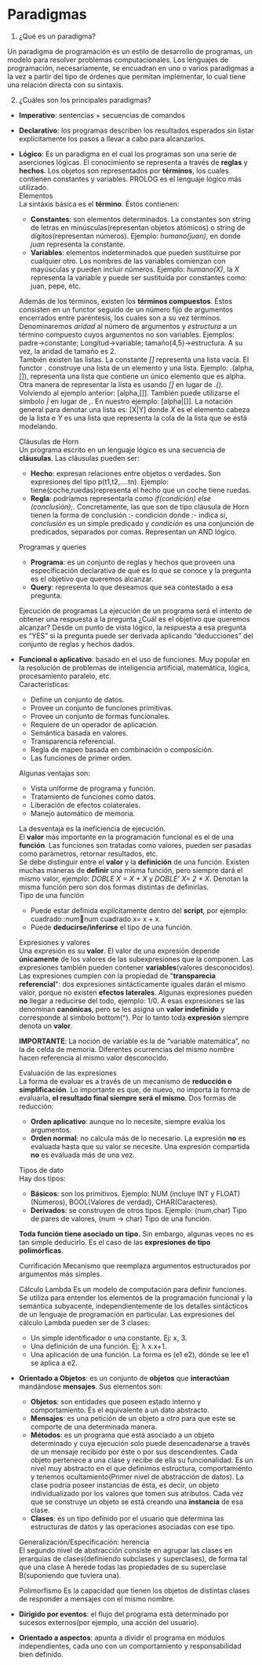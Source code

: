 # Paradigmas

1. ¿Qué es un paradigma?

Un paradigma de programación es un estilo de desarrollo de programas, un modelo para resolver problemas computacionales. Los lenguajes de programación, necesariamente, se encuadran en uno o varios paradigmas a la vez a partir del tipo de órdenes que permitan implementar, lo cual tiene una relación directa con su sintaxis.

2. ¿Cuáles son los principales paradigmas?

* **Imperativo**: sentencias  + secuencias de comandos
* **Declarativo**: los programas describen los resultados esperados sin listar explícitamente los pasos a llevar a cabo para alcanzarlos.
* **Lógico**: Es un paradigma en el cual los programas son una serie de aserciones lógicas. El conocimiento se representa a través de **reglas** y **hechos**. Los objetos son representados por **términos**, los cuales contienen constantes y variables. PROLOG es el lenguaje lógico más utilizado.  
	Elementos  
	La sintáxis básica es el **término**. Éstos contienen:
	+ **Constantes**: son elementos determinados. La constantes son string de letras en minúsculas(representan objetos atómicos) o string de dígitos(representan números). Ejemplo: *humano(juan)*, en donde *juan* representa la constante.
	+ **Variables**: elementos indeterminados que pueden sustituirse por cualquier otro. Los nombres de las variables comienzan con mayúsculas y pueden incluir números. Ejemplo: *humano(X)*, la *X* representa la variable y puede ser sustituída por constantes como: juan, pepe, etc.
	
	Además de los términos, existen los **términos compuestos**. Éstos consisten en un functor seguido de un número fijo de argumentos encerrados entre paréntesis, los cuales son a su vez términos. Denominaremos *aridad* al número de argumentos y *estructura* a un término compuesto cuyos argumentos no son variables. Ejemplos: padre->constante; Longitud->variable; tamaño(4,5)->estructura. A su vez, la aridad de tamaño es 2.  
	También existen las listas. La constante *[]* representa una lista vacía. El functor *.* construye una lista de un elemento y una lista. Ejemplo: .(alpha,[]), representa una lista que contiene un único elemento que es alpha. Otra manera de representar la lista es usando *[]* en lugar de *.()*. Volviendo al ejemplo anterior: [alpha,[]]. También puede utilizarse el símbolo *|* en lugar de *,*. En nuestro ejemplo: [alpha|[]]. La notación general para denotar una lista es: [X|Y] donde *X* es el elemento cabeza de la lista e *Y* es una lista que representa la cola de la lista que se está modelando.  
	
	Cláusulas de Horn  
	Un programa escrito en un lenguaje lógico es una secuencia de **cláusulas**. Las cláusulas pueden ser:
	+ **Hecho**: expresan relaciones entre objetos o verdades. Son expresiones del tipo p(t1,t2,….tn). Ejemplo: tiene(coche,ruedas)representa el hecho que un coche tiene ruedas. 
	+ **Regla**: podríamos representarla como *if(condición) else (conclusión);*. Concretamente, las que son de tipo cláusula de Horn tienen la forma de conclusión :- condición donde *:-* indica *si*, *conclusión* es un simple predicado y *condición* es una conjunción de predicados, separados por comas. Representan un AND lógico.
	
	Programas y queries
	+ **Programa**: es un conjunto de reglas y hechos que proveen una especificación declarativa de qué es lo que se conoce y la pregunta es el objetivo que queremos alcanzar.
	+ **Query**: representa lo que deseamos que sea contestado a esa pregunta.
	
	Ejecución de programas
	La ejecución de un programa será el intento de obtener una respuesta a la pregunta ¿Cuál es el objetivo que queremos alcanzar? Desde un punto de vista lógico, la respuesta a esa pregunta es “YES” si la pregunta puede ser derivada aplicando “deducciones” del conjunto de reglas y hechos dados.
	
* **Funcional o aplicativo**: basado en el uso de funciones. Muy popular en la resolución de problemas de inteligencia artificial, matemática, lógica, procesamiento paralelo, etc.  
	Características:
	+ Define un conjunto de datos.
	+ Provee un conjunto de funciones primitivas.
	+ Provee un conjunto de formas funcionales.
	+ Requiere de un operador de aplicación.
	+ Semántica basada en valores.
	+ Transparencia referencial.
	+ Regla de mapeo basada en combinación o composición.
	+ Las funciones de primer orden.
	
	Algunas ventajas son:
	+ Vista uniforme de programa y función.
	+ Tratamiento de funciones como datos.
	+ Liberación de efectos colaterales.
	+ Manejo automático de memoria.
	
	La desventaja es la ineficiencia de ejecución.  
	El **valor** más importante en la programación funcional es el de una **función**. Las funciones son tratadas como valores, pueden ser pasadas como parámetros, retornar resultados, etc.  
	Se debe distinguir entre el **valor** y la **definición** de una función. Existen muchas maneras de **definir** una misma función, pero siempre dará el mismo valor, ejemplo: *DOBLE X = X + X* y *DOBLE’ X= 2 * X*. Denotan la misma función pero son dos formas distintas de definirlas.  
	Tipo de una función
	+ Puede estar definida explícitamente dentro del **script**, por ejemplo: cuadrado::numnum cuadrado x= x + x.
	+ Puede **deducirse/inferirse** el tipo de una función.
	
	Expresiones y valores  
	Una expresión es su **valor**. El valor de una expresión depende **únicamente** de los valores de las subexpresiones que la componen. Las expresiones también pueden contener **variables**(valores desconocidos). Las expresiones cumplen con la propiedad de "**transparecia referencial**": dos expresiones sintácticamente iguales darán el mismo valor, porque no existen **efectos laterales**. Algunas expresiones pueden **no** llegar a reducirse del todo, ejemplo: 1/0. A esas expresiones se las denominan **canónicas**, pero se les asigna un **valor indefinido** y corresponde al símbolo bottom(^). Por lo tanto toda **expresión** siempre denota un **valor**.  

	**IMPORTANTE**: La noción de variable es la de “variable matemática”, no la de celda de memoria. Diferentes ocurrencias del mismo nombre hacen referencia al mismo valor desconocido.  
	
	Evaluación de las expresiones  
	La forma de evaluar es a través de un mecanismo de **reducción o simplificación**. Lo importante es que, de nuevo, no importa la forma de evaluarla, **el resultado final siempre será el mismo**. Dos formas de reducción:
	+ **Orden aplicativo**: aunque no lo necesite, siempre evalúa los argumentos.
	+ **Orden normal**: no calcula más de lo necesario. La expresión **no** es evaluada hasta que su valor se necesite. Una expresión compartida **no** es evaluada más de una vez.
	
	Tipos de dato  
	Hay dos tipos:
	+	**Básicos**: son los primitivos. Ejemplo: NUM (incluye INT y FLOAT) (Números), BOOL(Valores de verdad), CHAR(Caracteres).
	+ **Derivados**: se construyen de otros tipos. Ejemplo: (num,char) Tipo de pares de valores, (num -> char) Tipo de una función.
	
	**Toda función tiene asociado un tipo.** Sin embargo, algunas veces no es tan simple deducirlo. Es el caso de las **expresiones de tipo polimórficas**.
	
	Currificación
	Mecanismo que reemplaza argumentos estructurados por argumentos más simples.
	
	Cálculo Lambda
	Es un modelo de computación para definir funciones. Se utiliza para entender los elementos de la programación funcional y la semántica subyacente, independientemente de los detalles sintácticos de un lenguaje de programación en particular. Las expresiones del cálculo Lambda pueden ser de 3 clases:
	+ Un simple identificador o una constante. Ej: x, 3.
	+ Una definición de una función. Ej: λ x.x+1.
	+ Una aplicación de una función. La forma es (e1 e2), dónde se lee e1 se aplica a e2.
* **Orientado a Objetos**: es un conjunto de **objetos** que **interactúan** mandándose **mensajes**. Sus elementos son:
	+ **Objetos**: son entidades que poseen estado interno y comportamiento. Es el equivalente a un dato abstracto.
	+ **Mensajes**: es una petición de un objeto a otro para que este se comporte de una determinada manera.
	+ **Métodos**: es un programa que está asociado a un objeto determinado y cuya ejecución solo puede desencadenarse a través de un mensaje recibido por éste o por sus descendientes. Cada objeto pertenece a una clase y recibe de ella su funcionalidad. Es un nivel muy abstracto en el que definimos estructura, comportamiento y tenemos ocultamiento(Primer nivel de abstracción de datos). La clase podría poseer instancias de ésta, es decir, un objeto individualizado por los valores que tomen sus atributos. Cada vez que se construye un objeto se está creando una **instancia** de esa clase.
	+ **Clases**: es un tipo definido por el usuario que determina las estructuras de datos y las operaciones asociadas con ese tipo.
	
	Generalización/Especificación: herencia  
	El segundo nivel de abstracción consiste en agrupar las clases en jerarquías de clases(definiendo subclases y superclases), de forma tal que una clase A herede todas las propiedades de su superclase B(suponiendo que tuviera una).
	
	Polimorfismo
	Es la capacidad que tienen los objetos de distintas clases de responder a mensajes con el mismo nombre.

* **Dirigido por eventos**: el flujo del programa está determinado por sucesos externos(por ejemplo, una acción del usuario).
* **Orientado a aspectos**: apunta a dividir el programa en módulos independientes, cada uno con un comportamiento y responsabilidad bien definido.
